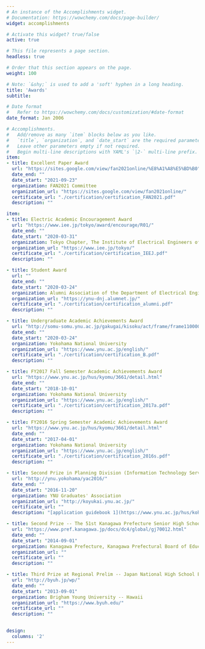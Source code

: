 ```yaml
---
# An instance of the Accomplishments widget.
# Documentation: https://wowchemy.com/docs/page-builder/
widget: accomplishments

# Activate this widget? true/false
active: true

# This file represents a page section.
headless: true

# Order that this section appears on the page.
weight: 100

# Note: `&shy;` is used to add a 'soft' hyphen in a long heading.
title: 'Awards'
subtitle:

# Date format
#   Refer to https://wowchemy.com/docs/customization/#date-format
date_format: Jan 2006

# Accomplishments.
#   Add/remove as many `item` blocks below as you like.
#   `title`, `organization`, and `date_start` are the required parameters.
#   Leave other parameters empty if not required.
#   Begin multi-line descriptions with YAML's `|2-` multi-line prefix.
item:
- title: Excellent Paper Award
  url: "https://sites.google.com/view/fan2021online/%E8%A1%A8%E5%BD%B0"
  date_end: ""
  date_start: "2021-09-23"
  organization: FAN2021 Committee
  organization_url: "https://sites.google.com/view/fan2021online/"
  certificate_url: "./certification/certification_FAN2021.pdf"
  description: ""

item:
- title: Electric Academic Encouragement Award
  url: "https://www.iee.jp/tokyo/award/encourage/R01/"
  date_end: ""
  date_start: "2020-03-31"
  organization: Tokyo Chapter, The Institute of Electrical Engineers of Japan (IEEJ)
  organization_url: "https://www.iee.jp/tokyo/"
  certificate_url: "./certification/certification_IEEJ.pdf"
  description: ""

- title: Student Award
  url: ""
  date_end: ""
  date_start: "2020-03-24"
  organization: Alumni Association of the Department of Electrical Engineering and Computer Science, YNU
  organization_url: "https://ynu-dnj.alumnet.jp/"
  certificate_url: "./certification/certification_alumni.pdf"
  description: ""

- title: Undergraduate Academic Achievements Award
  url: "http://somu-somu.ynu.ac.jp/gakugai/kisoku/act/frame/frame110000171.htm"
  date_end: ""
  date_start: "2020-03-24"
  organization: Yokohama National University
  organization_url: "https://www.ynu.ac.jp/english/"
  certificate_url: "./certification/certification_B.pdf"
  description: ""

- title: FY2017 Fall Semester Academic Achievements Award
  url: "https://www.ynu.ac.jp/hus/kyomu/3661/detail.html"
  date_end: ""
  date_start: "2018-10-01"
  organization: Yokohama National University
  organization_url: "https://www.ynu.ac.jp/english/"
  certificate_url: "./certification/certification_2017a.pdf"
  description: ""

- title: FY2016 Spring Semester Academic Achievements Award
  url: "https://www.ynu.ac.jp/hus/kyomu/3661/detail.html"
  date_end: ""
  date_start: "2017-04-01"
  organization: Yokohama National University
  organization_url: "https://www.ynu.ac.jp/english/"
  certificate_url: "./certification/certification_2016s.pdf"
  description: ""

- title: Second Prize in Planning Division (Information Technology Service Center Director's Award) -- The 3rd YNU Apps Contest (YAC)
  url: "http://ynu.yokohama/yac2016/"
  date_end: ""
  date_start: "2016-11-20"
  organization: YNU Graduates' Association
  organization_url: "http://koyukai.ynu.ac.jp/"
  certificate_url: ""
  description: "[application guidebook 1](https://www.ynu.ac.jp/hus/koho/17037/detail.html)　[application guidebook 2](https://www.ynu.ac.jp/hus/koho/16278/detail.html)　[application poster](https://www.ynu.ac.jp/hus/koho/16278/34_16278_1_1_160705115258.pdf)　[Article on results](https://www.ynu.ac.jp/hus/koho/17502/detail.html)"

- title: Second Prize -- The 51st Kanagawa Prefecture Senior High School English Speech Contest
  url: "https://www.pref.kanagawa.jp/docs/dc4/global/gj70012.html"
  date_end: ""
  date_start: "2014-09-01"
  organization: Kanagawa Prefecture, Kanagawa Prefectural Board of Education, and Kanagawa Prefecture High School Subject Study Group English Section
  organization_url: ""
  certificate_url: ""
  description: ""

- title: Third Prize at Regional Prelim -- Japan National High School English Speech Contest
  url: "http://byuh.jp/wp/"
  date_end: ""
  date_start: "2013-09-01"
  organization: Brigham Young University -- Hawaii
  organization_url: "https://www.byuh.edu/"
  certificate_url: ""
  description: ""
  

design:
  columns: '2' 
---
```

